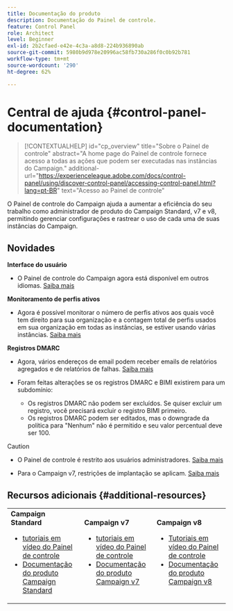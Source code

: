 ```yaml
---
title: Documentação do produto
description: Documentação do Painel de controle.
feature: Control Panel
role: Architect
level: Beginner
exl-id: 2b2cfaed-e42e-4c3a-a8d8-224b936890ab
source-git-commit: 5980b9d978e20996ac58fb730a286f0c0b92b781
workflow-type: tm+mt
source-wordcount: '290'
ht-degree: 62%

---
```


# Central de ajuda {#control-panel-documentation}

>[!CONTEXTUALHELP]
>id="cp_overview"
>title="Sobre o Painel de controle"
>abstract="A home page do Painel de controle fornece acesso a todas as ações que podem ser executadas nas instâncias do Campaign."
>additional-url="https://experienceleague.adobe.com/docs/control-panel/using/discover-control-panel/accessing-control-panel.html?lang=pt-BR" text="Acesso ao Painel de controle"

O Painel de controle do Campaign ajuda a aumentar a eficiência do seu trabalho como administrador de produto do Campaign Standard, v7 e v8, permitindo gerenciar configurações e rastrear o uso de cada uma de suas instâncias do Campaign.

## Novidades

**Interface do usuário**

* O Painel de controle do Campaign agora está disponível em outros idiomas. [Saiba mais](discover/using/discovering-the-interface.md#supported-languages-languages)

**Monitoramento de perfis ativos**

* Agora é possível monitorar o número de perfis ativos aos quais você tem direito para sua organização e a contagem total de perfis usados em sua organização em todas as instâncias, se estiver usando várias instâncias. [Saiba mais](performance-monitoring/using/active-profiles-monitoring.md)

**Registros DMARC**

* Agora, vários endereços de email podem receber emails de relatórios agregados e de relatórios de falhas. [Saiba mais](subdomains-certificates/using/dmarc.md)
* Foram feitas alterações se os registros DMARC e BIMI existirem para um subdomínio:

   * Os registros DMARC não podem ser excluídos. Se quiser excluir um registro, você precisará excluir o registro BIMI primeiro.
   * Os registros DMARC podem ser editados, mas o downgrade da política para &quot;Nenhum&quot; não é permitido e seu valor percentual deve ser 100.

>[!CAUTION]
>
>* O Painel de controle é restrito aos usuários administradores. [Saiba mais](https://experienceleague.adobe.com/docs/control-panel/using/discover-control-panel/managing-permissions.html?lang=pt-BR#discover-control-panel)
>
>* Para o Campaign v7, restrições de implantação se aplicam. [Saiba mais](faq.md#v7-restrictions)

## Recursos adicionais {#additional-resources}

<table>
    <tr>
        <td><b>Campaign Standard</b><br/>
        <ul>
            <li><a href="https://experienceleague.adobe.com/docs/campaign-standard-learn/control-panel/control-panel-overview.html?lang=pt-BR">tutoriais em vídeo do Painel de controle</a></li>
            <li><a href="https://experienceleague.adobe.com/docs/campaign-standard/using/campaign-standard-home.html?lang=pt-BR">Documentação do produto Campaign Standard</a></li>
        </ul>
        </td>
        <td><b>Campaign v7</b><br/>
        <ul>
            <li><a href="https://experienceleague.adobe.com/docs/campaign-classic-learn/control-panel/control-panel-overview.html?lang=pt-BR">tutoriais em vídeo do Painel de controle</a></li>
            <li><a href="https://experienceleague.adobe.com/docs/campaign-classic/using/campaign-classic-home.html?lang=pt-BR">Documentação do produto Campaign v7</a></li>
        </ul>
        </td>
        <td><b>Campaign v8</b><br/>
        <ul>
            <li><a href="https://experienceleague.adobe.com/docs/campaign-learn/control-panel/control-panel-overview.html?lang=pt-BR">Tutoriais em vídeo do Painel de controle</a></li>
            <li><a href="https://experienceleague.adobe.com/docs/campaign/campaign-v8/campaign-home.html?lang=pt-BR">Documentação do produto Campaign v8</a></li>
        </ul>
        </td>
    </tr>
</table>
